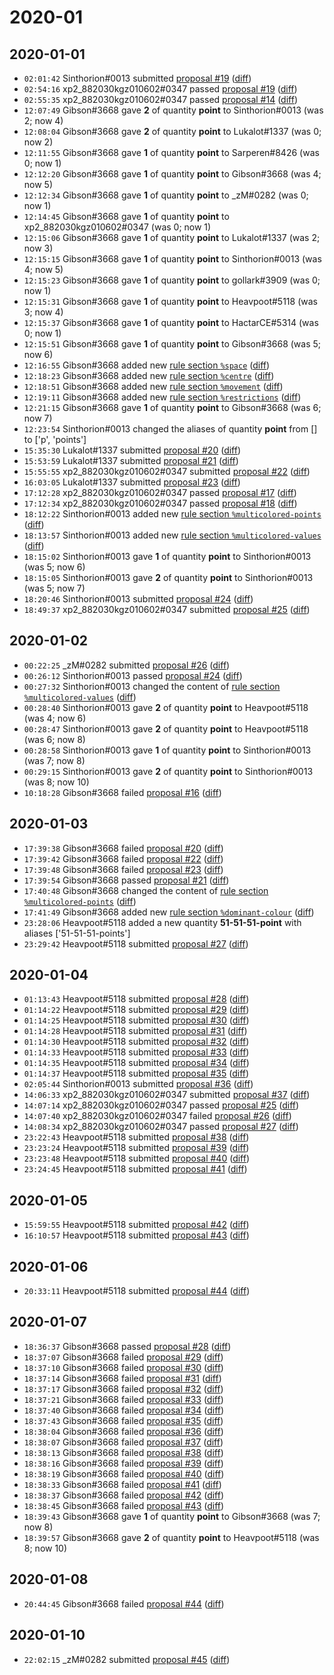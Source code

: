 # 2020-01

## 2020-01-01

* `02:01:42` Sinthorion#0013 submitted [proposal #19](../proposals.md#19) ([diff](https://github.com/Quonauts/Quonauts-6/commit/dfece6ce74878748464524544d326d0ad2603d75))
* `02:54:16` xp2_882030kgz010602#0347 passed [proposal #19](../proposals.md#19) ([diff](https://github.com/Quonauts/Quonauts-6/commit/46ec8c273f85179ba51169b92bbb910e0747f402))
* `02:55:35` xp2_882030kgz010602#0347 passed [proposal #14](../proposals.md#14) ([diff](https://github.com/Quonauts/Quonauts-6/commit/f71a6349da261979337aa0505d2b5310b1c35f0e))
* `12:07:49` Gibson#3668 gave **2** of quantity **point** to Sinthorion#0013 (was 2; now 4)
* `12:08:04` Gibson#3668 gave **2** of quantity **point** to Lukalot#1337 (was 0; now 2)
* `12:11:55` Gibson#3668 gave **1** of quantity **point** to Sarperen#8426 (was 0; now 1)
* `12:12:20` Gibson#3668 gave **1** of quantity **point** to Gibson#3668 (was 4; now 5)
* `12:12:34` Gibson#3668 gave **1** of quantity **point** to _zM#0282 (was 0; now 1)
* `12:14:45` Gibson#3668 gave **1** of quantity **point** to xp2_882030kgz010602#0347 (was 0; now 1)
* `12:15:06` Gibson#3668 gave **1** of quantity **point** to Lukalot#1337 (was 2; now 3)
* `12:15:15` Gibson#3668 gave **1** of quantity **point** to Sinthorion#0013 (was 4; now 5)
* `12:15:23` Gibson#3668 gave **1** of quantity **point** to gollark#3909 (was 0; now 1)
* `12:15:31` Gibson#3668 gave **1** of quantity **point** to Heavpoot#5118 (was 3; now 4)
* `12:15:37` Gibson#3668 gave **1** of quantity **point** to HactarCE#5314 (was 0; now 1)
* `12:15:51` Gibson#3668 gave **1** of quantity **point** to Gibson#3668 (was 5; now 6)
* `12:16:55` Gibson#3668 added new [rule section `%space`](../rules.md#space) ([diff](https://github.com/Quonauts/Quonauts-6/commit/e47b6f7a54d0ffd168bbca9320c65f71eae5cad7))
* `12:18:23` Gibson#3668 added new [rule section `%centre`](../rules.md#centre) ([diff](https://github.com/Quonauts/Quonauts-6/commit/e6472fcd1e2d7d89a6ef892cf2ae3421c127ef91))
* `12:18:51` Gibson#3668 added new [rule section `%movement`](../rules.md#movement) ([diff](https://github.com/Quonauts/Quonauts-6/commit/ebc2f83e561caad00f86cdf60f4347a34590d519))
* `12:19:11` Gibson#3668 added new [rule section `%restrictions`](../rules.md#restrictions) ([diff](https://github.com/Quonauts/Quonauts-6/commit/0b4cff5afc7a818935c97b6cd00415301f3f34da))
* `12:21:15` Gibson#3668 gave **1** of quantity **point** to Gibson#3668 (was 6; now 7)
* `12:23:54` Sinthorion#0013 changed the aliases of quantity **point** from [] to ['p', 'points']
* `15:35:30` Lukalot#1337 submitted [proposal #20](../proposals.md#20) ([diff](https://github.com/Quonauts/Quonauts-6/commit/6d70d3ada2c7f4979cae79bc21b116d8e9c8a252))
* `15:53:59` Lukalot#1337 submitted [proposal #21](../proposals.md#21) ([diff](https://github.com/Quonauts/Quonauts-6/commit/9b79b2c03ab644e3343b022cd348aabfde07989c))
* `15:55:55` xp2_882030kgz010602#0347 submitted [proposal #22](../proposals.md#22) ([diff](https://github.com/Quonauts/Quonauts-6/commit/f6bc16e9d1313fa02f3e65d7e27a16150e14441f))
* `16:03:05` Lukalot#1337 submitted [proposal #23](../proposals.md#23) ([diff](https://github.com/Quonauts/Quonauts-6/commit/d2809eeef06a5f89f7abfde113abf7831ae0c3e3))
* `17:12:28` xp2_882030kgz010602#0347 passed [proposal #17](../proposals.md#17) ([diff](https://github.com/Quonauts/Quonauts-6/commit/d610e642bc45198ca1bca3156ade5c2182e9350a))
* `17:12:34` xp2_882030kgz010602#0347 passed [proposal #18](../proposals.md#18) ([diff](https://github.com/Quonauts/Quonauts-6/commit/1ab61538af3fac7ac384b21e9d922e766ce1e021))
* `18:12:22` Sinthorion#0013 added new [rule section `%multicolored-points`](../rules.md#multicolored-points) ([diff](https://github.com/Quonauts/Quonauts-6/commit/83740ebc2dbbfa4b70ae3d5531b76975740c4b3c))
* `18:13:57` Sinthorion#0013 added new [rule section `%multicolored-values`](../rules.md#multicolored-values) ([diff](https://github.com/Quonauts/Quonauts-6/commit/1f7b6ca024b208e0677df4869d4c412f7359248f))
* `18:15:02` Sinthorion#0013 gave **1** of quantity **point** to Sinthorion#0013 (was 5; now 6)
* `18:15:05` Sinthorion#0013 gave **2** of quantity **point** to Sinthorion#0013 (was 5; now 7)
* `18:20:46` Sinthorion#0013 submitted [proposal #24](../proposals.md#24) ([diff](https://github.com/Quonauts/Quonauts-6/commit/31a6649003c1d3d3e11d046bbd1640c6c33d100c))
* `18:49:37` xp2_882030kgz010602#0347 submitted [proposal #25](../proposals.md#25) ([diff](https://github.com/Quonauts/Quonauts-6/commit/4ed8040df32c1701fffee3c1a1e0de7aa9e43d33))

## 2020-01-02

* `00:22:25` _zM#0282 submitted [proposal #26](../proposals.md#26) ([diff](https://github.com/Quonauts/Quonauts-6/commit/37ea88cba3fd3d33faa0808cf9124afe927b9df0))
* `00:26:12` Sinthorion#0013 passed [proposal #24](../proposals.md#24) ([diff](https://github.com/Quonauts/Quonauts-6/commit/8f6f10136559c08797e2579bcaa0dbcf68ce28b4))
* `00:27:32` Sinthorion#0013 changed the content of [rule section `%multicolored-values`](../rules.md#multicolored-values) ([diff](https://github.com/Quonauts/Quonauts-6/commit/6bb6d8b4856cd1e809954eb033c0c952084a7f07))
* `00:28:40` Sinthorion#0013 gave **2** of quantity **point** to Heavpoot#5118 (was 4; now 6)
* `00:28:47` Sinthorion#0013 gave **2** of quantity **point** to Heavpoot#5118 (was 6; now 8)
* `00:28:58` Sinthorion#0013 gave **1** of quantity **point** to Sinthorion#0013 (was 7; now 8)
* `00:29:15` Sinthorion#0013 gave **2** of quantity **point** to Sinthorion#0013 (was 8; now 10)
* `10:18:28` Gibson#3668 failed [proposal #16](../proposals.md#16) ([diff](https://github.com/Quonauts/Quonauts-6/commit/eb34c648e323e78388131725cd57d495866f8c18))

## 2020-01-03

* `17:39:38` Gibson#3668 failed [proposal #20](../proposals.md#20) ([diff](https://github.com/Quonauts/Quonauts-6/commit/6acbafdf249206281c2088be8d10435bba85a8ad))
* `17:39:42` Gibson#3668 failed [proposal #22](../proposals.md#22) ([diff](https://github.com/Quonauts/Quonauts-6/commit/ca8bcbfa18e827e6cd75b37794e5af2008dfa1f0))
* `17:39:48` Gibson#3668 failed [proposal #23](../proposals.md#23) ([diff](https://github.com/Quonauts/Quonauts-6/commit/99cf68b952f7379068a4aadd88d1c5a282f9dee9))
* `17:39:54` Gibson#3668 passed [proposal #21](../proposals.md#21) ([diff](https://github.com/Quonauts/Quonauts-6/commit/be66ebe9272aec7ac6c6b6ac5ac0bb32cabb7095))
* `17:40:48` Gibson#3668 changed the content of [rule section `%multicolored-points`](../rules.md#multicolored-points) ([diff](https://github.com/Quonauts/Quonauts-6/commit/1ecf0edf516012b4d239388ad25335c1b2b44da7))
* `17:41:49` Gibson#3668 added new [rule section `%dominant-colour`](../rules.md#dominant-colour) ([diff](https://github.com/Quonauts/Quonauts-6/commit/6cdce22349ee8ee5b737832d8f68a55318f4587c))
* `23:28:06` Heavpoot#5118 added a new quantity **51-51-51-point** with aliases ['51-51-51-points']
* `23:29:42` Heavpoot#5118 submitted [proposal #27](../proposals.md#27) ([diff](https://github.com/Quonauts/Quonauts-6/commit/0ebce0a1b391beaaed0eb92abe29523538e7323f))

## 2020-01-04

* `01:13:43` Heavpoot#5118 submitted [proposal #28](../proposals.md#28) ([diff](https://github.com/Quonauts/Quonauts-6/commit/489625b98383d421b7ecd0ef8bb20c3d0a3984b3))
* `01:14:22` Heavpoot#5118 submitted [proposal #29](../proposals.md#29) ([diff](https://github.com/Quonauts/Quonauts-6/commit/28886a4e24eedc4b5610598ee21d3fae29423802))
* `01:14:25` Heavpoot#5118 submitted [proposal #30](../proposals.md#30) ([diff](https://github.com/Quonauts/Quonauts-6/commit/c1b645b9ea51ef80e413fbda7fcc5eb9d2da478c))
* `01:14:28` Heavpoot#5118 submitted [proposal #31](../proposals.md#31) ([diff](https://github.com/Quonauts/Quonauts-6/commit/3f918553974dd2608f82a2920a6e2f1d63dddcf2))
* `01:14:30` Heavpoot#5118 submitted [proposal #32](../proposals.md#32) ([diff](https://github.com/Quonauts/Quonauts-6/commit/761febc424ae42a52cd0b6d8879eff13dc2b947c))
* `01:14:33` Heavpoot#5118 submitted [proposal #33](../proposals.md#33) ([diff](https://github.com/Quonauts/Quonauts-6/commit/4bf24122acf9c0aebc16eab3fe53a8708962fc8a))
* `01:14:35` Heavpoot#5118 submitted [proposal #34](../proposals.md#34) ([diff](https://github.com/Quonauts/Quonauts-6/commit/6035497df7fed5bcb93461a3bc858be7001404e9))
* `01:14:37` Heavpoot#5118 submitted [proposal #35](../proposals.md#35) ([diff](https://github.com/Quonauts/Quonauts-6/commit/b70760fcbd46e7c23179e69d3c43a34caeb513d9))
* `02:05:44` Sinthorion#0013 submitted [proposal #36](../proposals.md#36) ([diff](https://github.com/Quonauts/Quonauts-6/commit/b942dbbed49e76fb3718a48e5dc3a51bea75237c))
* `14:06:33` xp2_882030kgz010602#0347 submitted [proposal #37](../proposals.md#37) ([diff](https://github.com/Quonauts/Quonauts-6/commit/17aa256c0d4940355cdc7f32459af2a014ac4a19))
* `14:07:14` xp2_882030kgz010602#0347 passed [proposal #25](../proposals.md#25) ([diff](https://github.com/Quonauts/Quonauts-6/commit/a3b2aecd183d6c2642be26983e8af1ed23de3bae))
* `14:07:40` xp2_882030kgz010602#0347 failed [proposal #26](../proposals.md#26) ([diff](https://github.com/Quonauts/Quonauts-6/commit/e66828a65cdb64a2a319d3869f834a1f31950c57))
* `14:08:34` xp2_882030kgz010602#0347 passed [proposal #27](../proposals.md#27) ([diff](https://github.com/Quonauts/Quonauts-6/commit/556a23cd1e08549aa3bfea6bec72d9b7276ccd51))
* `23:22:43` Heavpoot#5118 submitted [proposal #38](../proposals.md#38) ([diff](https://github.com/Quonauts/Quonauts-6/commit/fd468855adfa5700825d0eb895e4db00df44122a))
* `23:23:24` Heavpoot#5118 submitted [proposal #39](../proposals.md#39) ([diff](https://github.com/Quonauts/Quonauts-6/commit/2e3eca8567e88c21bb69ce15d09cb622c8ddf366))
* `23:23:48` Heavpoot#5118 submitted [proposal #40](../proposals.md#40) ([diff](https://github.com/Quonauts/Quonauts-6/commit/9f4c975aa8712982770e9842b80992a1e99125ec))
* `23:24:45` Heavpoot#5118 submitted [proposal #41](../proposals.md#41) ([diff](https://github.com/Quonauts/Quonauts-6/commit/8b5b04f72d0d5cef20d23f59bebb5220bff52f69))

## 2020-01-05

* `15:59:55` Heavpoot#5118 submitted [proposal #42](../proposals.md#42) ([diff](https://github.com/Quonauts/Quonauts-6/commit/4f367ddada77fb376fd459293f69f1876cad8bd1))
* `16:10:57` Heavpoot#5118 submitted [proposal #43](../proposals.md#43) ([diff](https://github.com/Quonauts/Quonauts-6/commit/fb209367c24f627e2475fe81600455441178c4d2))

## 2020-01-06

* `20:33:11` Heavpoot#5118 submitted [proposal #44](../proposals.md#44) ([diff](https://github.com/Quonauts/Quonauts-6/commit/0b7d944bf290f59403fc2028b2ee787a2bb16862))

## 2020-01-07

* `18:36:37` Gibson#3668 passed [proposal #28](../proposals.md#28) ([diff](https://github.com/Quonauts/Quonauts-6/commit/4dfba807e7cb64071f0e60c4d0b0a77206ef2079))
* `18:37:07` Gibson#3668 failed [proposal #29](../proposals.md#29) ([diff](https://github.com/Quonauts/Quonauts-6/commit/0a4c0d42f60b91c4d14a70821c5f07afa4bedf39))
* `18:37:10` Gibson#3668 failed [proposal #30](../proposals.md#30) ([diff](https://github.com/Quonauts/Quonauts-6/commit/3818e139c11f8057ff3089290441b0dd9bd3c38c))
* `18:37:14` Gibson#3668 failed [proposal #31](../proposals.md#31) ([diff](https://github.com/Quonauts/Quonauts-6/commit/fd497023fb9da93b46c3eb0f32565f1277dc0d71))
* `18:37:17` Gibson#3668 failed [proposal #32](../proposals.md#32) ([diff](https://github.com/Quonauts/Quonauts-6/commit/1f7983b1a8677131bb030bf5b37739f8a234dbec))
* `18:37:21` Gibson#3668 failed [proposal #33](../proposals.md#33) ([diff](https://github.com/Quonauts/Quonauts-6/commit/5182cc56dcd2da6226d6f1b7664b41a53ebe588a))
* `18:37:40` Gibson#3668 failed [proposal #34](../proposals.md#34) ([diff](https://github.com/Quonauts/Quonauts-6/commit/3ef79afa484d8147c076173964d5579dd1d85309))
* `18:37:43` Gibson#3668 failed [proposal #35](../proposals.md#35) ([diff](https://github.com/Quonauts/Quonauts-6/commit/10ca3b8817681f0d7555557e69a51963c8893509))
* `18:38:04` Gibson#3668 failed [proposal #36](../proposals.md#36) ([diff](https://github.com/Quonauts/Quonauts-6/commit/1e89992ca45100ab24f570040ee95f49c686ab31))
* `18:38:07` Gibson#3668 failed [proposal #37](../proposals.md#37) ([diff](https://github.com/Quonauts/Quonauts-6/commit/1c3062282787165ef1bec68a5a0fc84a42cc7921))
* `18:38:13` Gibson#3668 failed [proposal #38](../proposals.md#38) ([diff](https://github.com/Quonauts/Quonauts-6/commit/808016c21de9d13e1305467893438d929d98fd34))
* `18:38:16` Gibson#3668 failed [proposal #39](../proposals.md#39) ([diff](https://github.com/Quonauts/Quonauts-6/commit/01647811ac11e33272c5074ed7eedd6d7e59b487))
* `18:38:19` Gibson#3668 failed [proposal #40](../proposals.md#40) ([diff](https://github.com/Quonauts/Quonauts-6/commit/d5635d3461d4f35ba41ec810fc4d2b2cf3186ce2))
* `18:38:33` Gibson#3668 failed [proposal #41](../proposals.md#41) ([diff](https://github.com/Quonauts/Quonauts-6/commit/436fde6e8fad28884fd2f8cf85281399738b22ed))
* `18:38:37` Gibson#3668 failed [proposal #42](../proposals.md#42) ([diff](https://github.com/Quonauts/Quonauts-6/commit/c7a619b21d0c08c41c14ef67ac2361d06a902263))
* `18:38:45` Gibson#3668 failed [proposal #43](../proposals.md#43) ([diff](https://github.com/Quonauts/Quonauts-6/commit/790782767547c44b92de5354dee2e9faa4ff9372))
* `18:39:43` Gibson#3668 gave **1** of quantity **point** to Gibson#3668 (was 7; now 8)
* `18:39:57` Gibson#3668 gave **2** of quantity **point** to Heavpoot#5118 (was 8; now 10)

## 2020-01-08

* `20:44:45` Gibson#3668 failed [proposal #44](../proposals.md#44) ([diff](https://github.com/Quonauts/Quonauts-6/commit/f27effa5c31d613748f98f7103fe69c75384a22d))

## 2020-01-10

* `22:02:15` _zM#0282 submitted [proposal #45](../proposals.md#45) ([diff](https://github.com/Quonauts/Quonauts-6/commit/c1171ba2ab75e23fc48f8e9078feb5ea03aad8fd))
